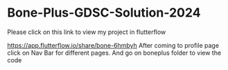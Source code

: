 # Bone-Plus-GDSC-Solution-2024
Please click on this link to view my project in flutterflow

https://app.flutterflow.io/share/bone-6hmbyh
After coming to profile page click on Nav Bar for different pages.
And go on boneplus folder to view the code

